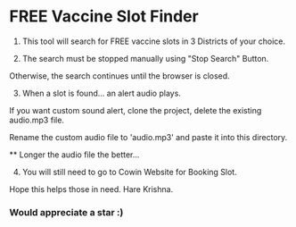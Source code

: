 # FREE Vaccine Slot Finder

1. This tool will search for FREE vaccine slots in 3 Districts of your choice.

2. The search must be stopped manually using "Stop Search" Button.

Otherwise, the search continues until the browser is closed.

3. When a slot is found... an alert audio plays.

If you want custom sound alert, clone the project, delete the existing audio.mp3 file. 

Rename the custom audio file to 'audio.mp3' and paste it into this directory. 

** Longer the audio file the better... 

4. You will still need to go to Cowin Website for Booking Slot.

Hope this helps those in need. Hare Krishna.

### Would appreciate a star :) 
